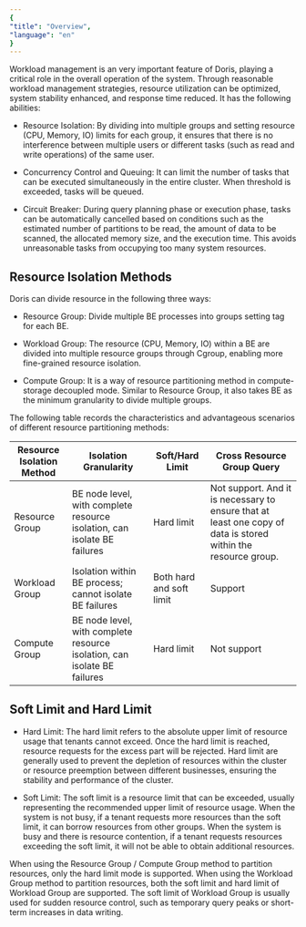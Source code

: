 ```yaml
---
{
"title": "Overview",
"language": "en"
}
---
```


<!-- 
Licensed to the Apache Software Foundation (ASF) under one
or more contributor license agreements.  See the NOTICE file
distributed with this work for additional information
regarding copyright ownership.  The ASF licenses this file
to you under the Apache License, Version 2.0 (the
"License"); you may not use this file except in compliance
with the License.  You may obtain a copy of the License at

  http://www.apache.org/licenses/LICENSE-2.0

Unless required by applicable law or agreed to in writing,
software distributed under the License is distributed on an
"AS IS" BASIS, WITHOUT WARRANTIES OR CONDITIONS OF ANY
KIND, either express or implied.  See the License for the
specific language governing permissions and limitations
under the License.
-->

Workload management is an very important feature of Doris, playing a critical role in the overall operation of the system. Through reasonable workload management strategies, resource utilization can be optimized, system stability enhanced, and response time reduced. It has the following abilities:

- Resource Isolation: By dividing into multiple groups and setting resource (CPU, Memory, IO) limits for each group, it ensures that there is no interference between multiple users or different tasks (such as read and write operations) of the same user.

- Concurrency Control and Queuing: It can limit the number of tasks that can be executed simultaneously in the entire cluster. When threshold is exceeded, tasks will be queued.

- Circuit Breaker: During query planning phase or execution phase, tasks can be automatically cancelled based on conditions such as the estimated number of partitions to be read, the amount of data to be scanned, the allocated memory size, and the execution time. This avoids unreasonable tasks from occupying too many system resources.


## Resource Isolation Methods

Doris can divide resource in the following three ways:

- Resource Group: Divide multiple BE processes into groups setting tag for each BE.

- Workload Group: The resource (CPU, Memory, IO) within a BE are divided into multiple resource groups through Cgroup, enabling more fine-grained resource isolation.

- Compute Group: It is a way of resource partitioning method in compute-storage decoupled mode. Similar to Resource Group, it also takes BE as the minimum granularity to divide multiple groups.

The following table records the characteristics and advantageous scenarios of different resource partitioning methods:

| Resource Isolation Method	      | Isolation Granularity	| Soft/Hard Limit |  Cross Resource Group Query |
| ---------- | ----------- |-----|-----|
| Resource Group | BE node level, with complete resource isolation, can isolate BE failures      |   Hard limit  |Not support. And it is necessary to ensure that at least one copy of data is stored within the resource group.    |
| Workload Group | Isolation within BE process; cannot isolate BE failures                                                          | Both hard and soft limit    | Support    |
|Compute Group            | BE node level, with complete resource isolation, can isolate BE failures  | Hard limit | Not support |

## Soft Limit and Hard Limit


- Hard Limit: The hard limit refers to the absolute upper limit of resource usage that tenants cannot exceed. Once the hard limit is reached, resource requests for the excess part will be rejected. Hard limit are generally used to prevent the depletion of resources within the cluster or resource preemption between different businesses, ensuring the stability and performance of the cluster.

- Soft Limit: The soft limit is a resource limit that can be exceeded, usually representing the recommended upper limit of resource usage. When the system is not busy, if a tenant requests more resources than the soft limit, it can borrow resources from other groups. When the system is busy and there is resource contention, if a tenant requests resources exceeding the soft limit, it will not be able to obtain additional resources.

When using the Resource Group / Compute Group method to partition resources, only the hard limit mode is supported. When using the Workload Group method to partition resources, both the soft limit and hard limit of Workload Group are supported. The soft limit of Workload Group is usually used for sudden resource control, such as temporary query peaks or short-term increases in data writing.
